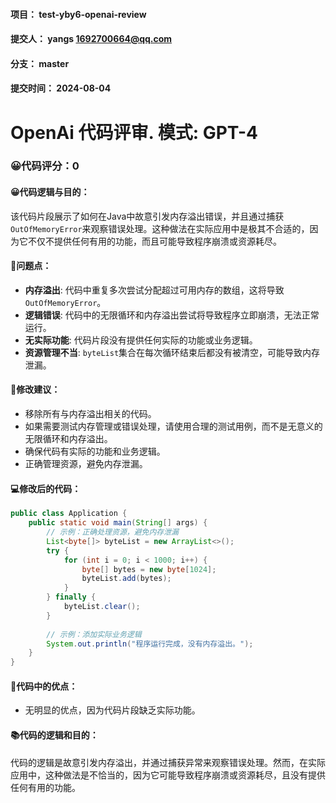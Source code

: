 #### 项目： test-yby6-openai-review
#### 提交人： yangs <1692700664@qq.com>
#### 分支： master
#### 提交时间： 2024-08-04

# OpenAi 代码评审. 模式: GPT-4

### 😀代码评分：0
#### 😀代码逻辑与目的：
该代码片段展示了如何在Java中故意引发内存溢出错误，并且通过捕获`OutOfMemoryError`来观察错误处理。这种做法在实际应用中是极其不合适的，因为它不仅不提供任何有用的功能，而且可能导致程序崩溃或资源耗尽。

#### 🎯问题点：
- **内存溢出**: 代码中重复多次尝试分配超过可用内存的数组，这将导致`OutOfMemoryError`。
- **逻辑错误**: 代码中的无限循环和内存溢出尝试将导致程序立即崩溃，无法正常运行。
- **无实际功能**: 代码片段没有提供任何实际的功能或业务逻辑。
- **资源管理不当**: `byteList`集合在每次循环结束后都没有被清空，可能导致内存泄漏。

#### 🎯修改建议：
- 移除所有与内存溢出相关的代码。
- 如果需要测试内存管理或错误处理，请使用合理的测试用例，而不是无意义的无限循环和内存溢出。
- 确保代码有实际的功能和业务逻辑。
- 正确管理资源，避免内存泄漏。

#### 💻修改后的代码：
```java
public class Application {
    public static void main(String[] args) {
        // 示例：正确处理资源，避免内存泄漏
        List<byte[]> byteList = new ArrayList<>();
        try {
            for (int i = 0; i < 1000; i++) {
                byte[] bytes = new byte[1024];
                byteList.add(bytes);
            }
        } finally {
            byteList.clear();
        }
        
        // 示例：添加实际业务逻辑
        System.out.println("程序运行完成，没有内存溢出。");
    }
}
```

#### 🌟代码中的优点：
- 无明显的优点，因为代码片段缺乏实际功能。

#### 📚代码的逻辑和目的：
代码的逻辑是故意引发内存溢出，并通过捕获异常来观察错误处理。然而，在实际应用中，这种做法是不恰当的，因为它可能导致程序崩溃或资源耗尽，且没有提供任何有用的功能。
